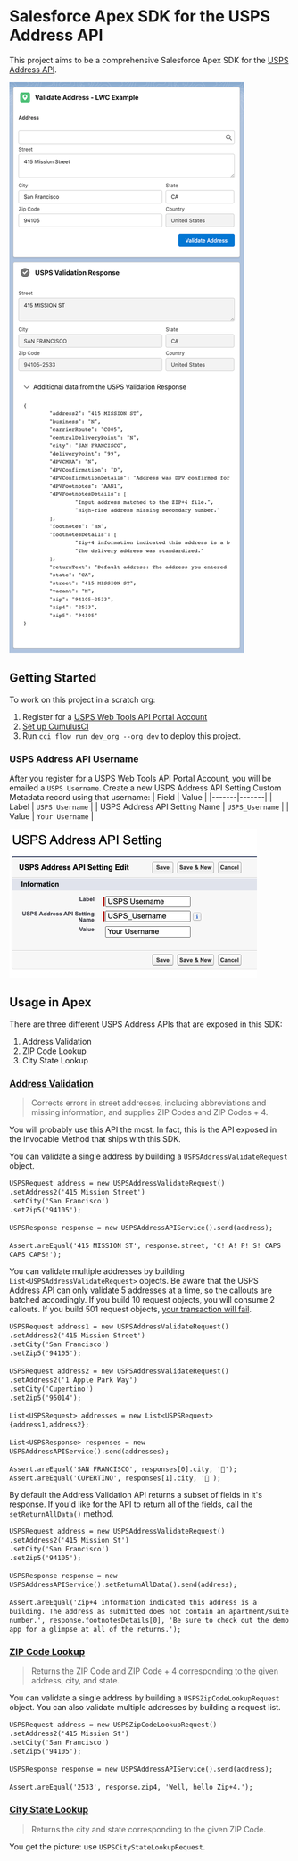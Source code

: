 # Salesforce Apex SDK for the USPS Address API

This project aims to be a comprehensive Salesforce Apex SDK for the [USPS Address API](https://www.usps.com/business/web-tools-apis/address-information-api.htm).

![Screenshot of the USPS Address API Demo App](images/Validate_Address_LWC_Example.png "USPS Address API Demo App")

## Getting Started

To work on this project in a scratch org:

1. Register for a [USPS Web Tools API Portal Account](https://www.usps.com/business/web-tools-apis/welcome.htm)
2. [Set up CumulusCI](https://cumulusci.readthedocs.io/en/latest/tutorial.html)
3. Run `cci flow run dev_org --org dev` to deploy this project.

### USPS Address API Username

After you register for a USPS Web Tools API Portal Account, you will be emailed a `USPS Username`. Create a new USPS Address API Setting Custom Metadata record using that username:
| Field | Value |
|-------|-------|
| Label | `USPS Username` |
| USPS Address API Setting Name | `USPS_Username` |
| Value | `Your Username` |

![Screenshot of the USPS Address API Setting Custom Metadata record](images/USPS_Address_API_Setting_CMDT_Config.png "USPS Username Configuration")

## Usage in Apex

There are three different USPS Address APIs that are exposed in this SDK:
1. Address Validation
2. ZIP Code Lookup
3. City State Lookup

### [Address Validation](https://www.usps.com/business/web-tools-apis/address-information-api.htm#_Toc110511810)

> Corrects errors in street addresses, including abbreviations and missing information, and supplies ZIP Codes and ZIP Codes + 4.

You will probably use this API the most. In fact, this is the API exposed in the Invocable Method that ships with this SDK.

You can validate a single address by building a `USPSAddressValidateRequest` object.
```
USPSRequest address = new USPSAddressValidateRequest()
.setAddress2('415 Mission Street')
.setCity('San Francisco')
.setZip5('94105');

USPSResponse response = new USPSAddressAPIService().send(address);

Assert.areEqual('415 MISSION ST', response.street, 'C! A! P! S! CAPS CAPS CAPS!');
```

You can validate multiple addresses by building `List<USPSAddressValidateRequest>` objects. Be aware that the USPS Address API can only validate 5 addresses at a time, so the callouts are batched accordingly. If you build 10 request objects, you will consume 2 callouts. If you build 501 request objects, [your transaction will fail](https://developer.salesforce.com/docs/atlas.en-us.apexcode.meta/apexcode/apex_callouts_timeouts.htm).
```
USPSRequest address1 = new USPSAddressValidateRequest()
.setAddress2('415 Mission Street')
.setCity('San Francisco')
.setZip5('94105');

USPSRequest address2 = new USPSAddressValidateRequest()
.setAddress2('1 Apple Park Way')
.setCity('Cupertino')
.setZip5('95014');

List<USPSRequest> addresses = new List<USPSRequest>{address1,address2};

List<USPSResponse> responses = new USPSAddressAPIService().send(addresses);

Assert.areEqual('SAN FRANCISCO', responses[0].city, '🌉');
Assert.areEqual('CUPERTINO', responses[1].city, '');
```

By default the Address Validation API returns a subset of fields in it's response. If you'd like for the API to return all of the fields, call the `setReturnAllData()` method.
```
USPSRequest address = new USPSAddressValidateRequest()
.setAddress2('415 Mission St')
.setCity('San Francisco')
.setZip5('94105');

USPSResponse response = new USPSAddressAPIService().setReturnAllData().send(address);

Assert.areEqual('Zip+4 information indicated this address is a building. The address as submitted does not contain an apartment/suite number.', response.footnotesDetails[0], 'Be sure to check out the demo app for a glimpse at all of the returns.');
```

### [ZIP Code Lookup](https://www.usps.com/business/web-tools-apis/address-information-api.htm#_Toc110511817)

> Returns the ZIP Code and ZIP Code + 4 corresponding to the given address, city, and state.

You can validate a single address by building a `USPSZipCodeLookupRequest` object. You can also validate multiple addresses by building a request list.
```
USPSRequest address = new USPSZipCodeLookupRequest()
.setAddress2('415 Mission St')
.setCity('San Francisco')
.setZip5('94105');

USPSResponse response = new USPSAddressAPIService().send(address);

Assert.areEqual('2533', response.zip4, 'Well, hello Zip+4.');
```

### [City State Lookup](https://www.usps.com/business/web-tools-apis/address-information-api.htm#_Toc110511824)

> Returns the city and state corresponding to the given ZIP Code.

You get the picture: use `USPSCityStateLookupRequest`.